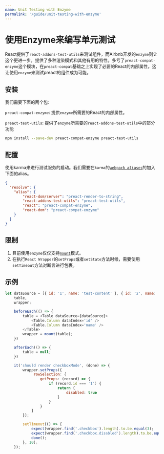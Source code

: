 ```yaml
---
name: Unit Testing with Enzyme
permalink: '/guide/unit-testing-with-enzyme'
---
```


# 使用Enzyme来编写单元测试

React提供了`react-addons-test-utils`来测试组件，而Airbnb开发的`enzyme`则让这个更进一步，提供了多种渲染模式和其他有用的特性。多亏了`preact-compat-enzyme`这个模块，在`preact-compat`基础之上实现了必要的React的内部属性，这让使用`enzyme`来测试preact的组件成为可能。

## 安装

我们需要下面的两个包:

`preact-compat-enzyme`: 提供`enzyme`所需要的React的内部属性。

`preact-test-utils`: 提供了`enzyme`所需要的`react-addons-test-utils`中的部分功能

```sh
npm install --save-dev preact-compat-enzyme preact-test-utils
```

## 配置

使用karma来进行测试服务的启动。我们需要在`karma`的[`webpack aliases`](https://github.com/webpack-contrib/karma-webpack#usage)的加入下面的alias。

```json
{
  "resolve": {
    "alias": {
        "react-dom/server": "preact-render-to-string",
        "react-addons-test-utils": "preact-test-utils",
        "react": "preact-compat-enzyme",
        "react-dom": "preact-compat-enzyme"
    }
  }
}
```

## 限制

1. 目前使用`enzyme`仅仅支持[`mount`](http://airbnb.io/enzyme/docs/api/mount.html)模式。
2. 在执行`React Wrapper`的`setProps`或者`setState`方法时候，需要使用`setTimeout`方法对断言进行包裹。

## 示例

```js
let dataSource = [{ id: '1', name: 'test-content' }, { id: '2', name: 'test-content' }],
    table,
    wrapper;

    beforeEach(() => {
        table = <Table dataSource={dataSource}>
            <Table.Column dataIndex='id' />
            <Table.Column dataIndex='name' />
        </Table>
        wrapper = mount(table);
    })

    afterEach(() => {
        table = null;
    })

    it('should render checkboxMode', (done) => {
        wrapper.setProps({
             rowSelection: {
                getProps: (record) => {
                    if (record.id === '1') {
                        return {
                            disabled: true
                        }
                    }
                }
            }
        });

        setTimeout(() => {
            expect(wrapper.find('.checkbox').length).to.be.equal(3);
            expect(wrapper.find('.checkbox.disabled').length).to.be.equal(1);
            done();
        }, 10);
    });
```
